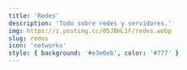 ```yaml
---
title: 'Redes'
description: 'Todo sobre redes y servidores.'
img: https://i.postimg.cc/05JBHL1F/redes.webp
slug: redes
icon: 'networks'
style: { background: '#e3e6eb', color: '#777' }
---
```

